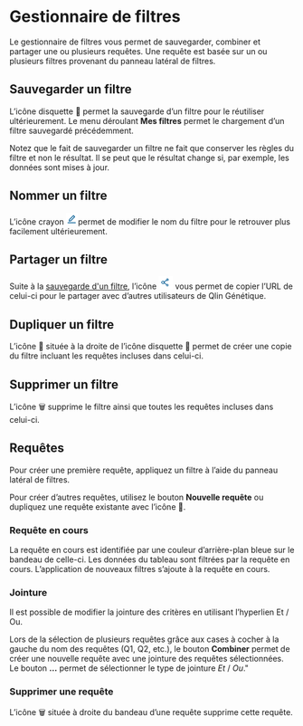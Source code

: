 # Gestionnaire de filtres

Le gestionnaire de filtres vous permet de sauvegarder, combiner et partager une ou plusieurs requêtes. Une requête est basée sur un ou plusieurs filtres provenant du panneau latéral de filtres.

## Sauvegarder un filtre

L’icône disquette 💾 permet la sauvegarde d’un filtre pour le réutiliser ultérieurement. Le menu déroulant **Mes filtres** permet le chargement d’un filtre sauvegardé précédemment.

Notez que le fait de sauvegarder un filtre ne fait que conserver les règles du filtre et non le résultat. Il se peut que le résultat change si, par exemple, les données sont mises à jour.

## Nommer un filtre

L’icône crayon ![crayon](editicon.png)permet de modifier le nom du filtre pour le retrouver plus facilement ultérieurement.

## Partager un filtre

Suite à la [sauvegarde d'un filtre](#sauvegarder-un-filtre), l’icône ![partage](shareicon.png) vous permet de copier l’URL de celui-ci pour le partager avec d’autres utilisateurs de Qlin Génétique.

## Dupliquer un filtre

L’icône 📑 située à la droite de l’icône disquette 💾 permet de créer une copie du filtre incluant les requêtes incluses dans celui-ci.

## Supprimer un filtre

L’icône 🗑️ supprime le filtre ainsi que toutes les requêtes incluses dans celui-ci.

## Requêtes

Pour créer une première requête, appliquez un filtre à l’aide du panneau latéral de filtres.

Pour créer d’autres requêtes, utilisez le bouton **Nouvelle requête** ou dupliquez une requête existante avec l’icône 📑.

### Requête en cours

La requête en cours est identifiée par une couleur d’arrière-plan bleue sur le bandeau de celle-ci. Les données du tableau sont filtrées par la requête en cours. L’application de nouveaux filtres s’ajoute à la requête en cours.

### Jointure

Il est possible de modifier la jointure des critères en utilisant l’hyperlien Et / Ou.

Lors de la sélection de plusieurs requêtes grâce aux cases à cocher à la gauche du nom des requêtes (Q1, Q2, etc.), le bouton **Combiner** permet de créer une nouvelle requête avec une jointure des requêtes sélectionnées. Le bouton **…** permet de sélectionner le type de jointure *Et* / *Ou*."

### Supprimer une requête

L’icône 🗑️ située à droite du bandeau d’une requête supprime cette requête.
